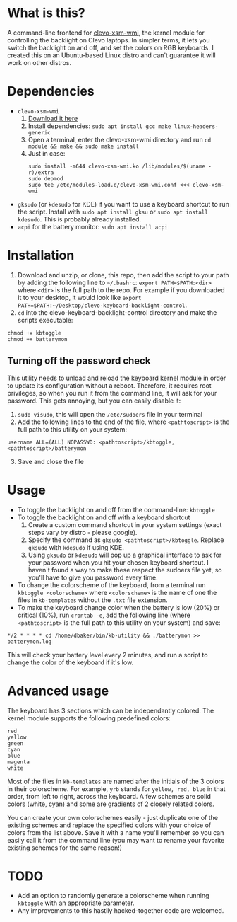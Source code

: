 What is this?
=============

A command-line frontend for [clevo-xsm-wmi](https://bitbucket.org/tuxedocomputers/clevo-xsm-wmi), the kernel module for controlling the backlight on Clevo laptops. In simpler terms, it lets you switch the backlight on and off, and set the colors on RGB keyboards. I created this on an Ubuntu-based Linux distro and can't guarantee it will work on other distros.

Dependencies
============
- `clevo-xsm-wmi`
	1. [Download it here](https://bitbucket.org/tuxedocomputers/clevo-xsm-wmi)
	2. Install dependencies: `sudo apt install gcc make linux-headers-generic`
	3. Open a terminal, enter the clevo-xsm-wmi directory and run `cd module && make && sudo make install`
	4. Just in case: 
		```
		sudo install -m644 clevo-xsm-wmi.ko /lib/modules/$(uname -r)/extra
		sudo depmod
		sudo tee /etc/modules-load.d/clevo-xsm-wmi.conf <<< clevo-xsm-wmi
		```
- `gksudo` (or `kdesudo` for KDE) if you want to use a keyboard shortcut to run the script. Install with `sudo apt install gksu` or `sudo apt install kdesudo`. This is probably already installed.
- `acpi` for the battery monitor: `sudo apt install acpi`

Installation
=====
1. Download and unzip, or clone, this repo, then add the script to your path by adding the following line to `~/.bashrc`:
`export PATH=$PATH:<dir>` where `<dir>` is the full path to the repo. For example if you downloaded it to your desktop, it would look like `export PATH=$PATH:~/Desktop/clevo-keyboard-backlight-control`.
2. `cd` into the clevo-keyboard-backlight-control directory and make the scripts executable:
```
chmod +x kbtoggle
chmod +x batterymon
```


## Turning off the password check
This utility needs to unload and reload the keyboard kernel module in order to update its configuration without a reboot. Therefore, it requires root privileges, so when you run it from the command line, it will ask for your password.
This gets annoying, but you can easily disable it:
1. `sudo visudo`, this will open the `/etc/sudoers` file in your terminal
2. Add the following lines to the end of the file, where `<pathtoscript>` is the full path to this utility on your system:
```
username ALL=(ALL) NOPASSWD: <pathtoscript>/kbtoggle,<pathtoscript>/batterymon
```
3. Save and close the file

Usage
=====
- To toggle the backlight on and off from the command-line: `kbtoggle`
- To toggle the backlight on and off with a keyboard shortcut
	1. Create a custom command shortcut in your system settings (exact steps vary by distro - please google).
	2. Specify the command as `gksudo <pathtoscript>/kbtoggle`. Replace `gksudo` with `kdesudo` if using KDE. 
	3. Using `gksudo` or `kdesudo` will pop up a graphical interface to ask for your password when you hit your chosen keyboard shortcut. I haven't found a way to make these respect the sudoers file yet, so you'll have to give you password every time.
- To change the colorscheme of the keyboard, from a terminal run `kbtoggle <colorscheme>` where `<colorscheme>` is the name of one the files in `kb-templates` without the `.txt` file extension.
- To make the keyboard change color when the battery is low (20%) or critical (10%), run `crontab -e`, add the following line (where `<pathtoscript>` is the full path to this utility on your system) and save:
```
*/2 * * * * cd /home/dbaker/bin/kb-utility && ./batterymon >> batterymon.log
```
This will check your battery level every 2 minutes, and run a script to change the color of the keyboard if it's low.


Advanced usage
==============
The keyboard has 3 sections which can be independantly colored. The kernel module supports the following predefined colors:
```
red
yellow
green
cyan
blue
magenta
white
```

Most of the files in `kb-templates` are named after the initials of the 3 colors in their colorscheme. For example, `yrb` stands for `yellow, red, blue` in that order, from left to right, across the keyboard. A few schemes are solid colors (white, cyan) and some are gradients of 2 closely related colors.

You can create your own colorschemes easily - just duplicate one of the existing schemes and replace the specified colors with your choice of colors from the list above. Save it with a name you'll remember so you can easily call it from the command line (you may want to rename your favorite existing schemes for the same reason!)

TODO
====
- Add an option to randomly generate a colorscheme when running `kbtoggle` with an appropriate parameter.
- Any improvements to this hastily hacked-together code are welcomed.
